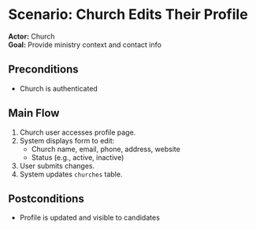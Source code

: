 # Scenario: Church Edits Their Profile

**Actor:** Church  
**Goal:** Provide ministry context and contact info

## Preconditions
- Church is authenticated

## Main Flow
1. Church user accesses profile page.
2. System displays form to edit:
   - Church name, email, phone, address, website
   - Status (e.g., active, inactive)
3. User submits changes.
4. System updates `churches` table.

## Postconditions
- Profile is updated and visible to candidates

